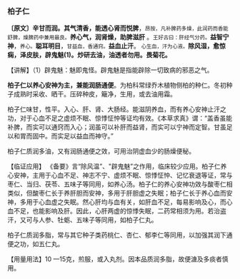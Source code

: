 ### 柏子仁

**〔原文〕辛甘而润。其气清香，能透心肾而悦脾**，<small>昂按，凡补脾药多燥，此润药而香能舒脾，燥脾药中兼用最良。</small>**养心气，润肾燥，助脾滋肝** 。<small>王好古曰：肝经气分药。</small>**益智宁神**，<small>养心。</small>**聪耳明目**，<small>甘益血，香通窍。</small>**益血止汗**。<small> 心生血，汗为心液。</small>**除风湿，愈惊痫，泽皮肤，辟鬼魅(1)。炒研去油，油透者勿用。畏菊花。**

【讲解】（1）辟鬼魅：魅即鬼怪。辟鬼魅是指能辟除一切致病的邪恶之气。

**柏子仁以养心安神为主，兼能润肠通便**。为柏科常绿乔木植物侧柏的种仁。冬初种子成熟时采收、晒干。压碎种皮，簸净，生用，或去油用霜。

柏子仁味甘，性平。入心、肝、肾、大肠经。能滋阴养血，而有养心安神止汗之功，对于心血不足之虚烦不眠、惊悸怔忡等证均有效。《本草求真》谓：“盖香虽能补脾，而实可以通窍而入心；润虽可以补肝而益肾，而实可以宁神而定智。甘虽足以和胃而固中。而实足以益血而神守。”

柏子仁质润多油，又有润肠通便之效，可用治阴虚血少的肠燥便秘。

【临证应用】 《备要》言“除风温”、"辟鬼魅”之作用，临床较少应用。柏子仁养心安神，主用于心血不足、神志不宁、虚烦不眠、惊悸怔忡、记忆衰退等证，常与枣仁、当归、茯苓、五味子等同用，如养心汤。柏子仁的养心安神功效与酸枣仁相类似，但酸枣仁长于养肝胆而安神，多用于肝胆虚之失眠；柏子仁长于养心血而安神，多用于心血虚之失眠。然心肝均与血有关，如肝血不足，每易影响及心，而心血不足，也能影响及肝。因此，心肝两虚的惊悸失眠，二药常相须为用。若治盗汗，又可与人参、牡蛎、五味子等同用，如柏子仁丸。

柏子仁质润多脂，常与其它种子类药桃仁、杏仁、郁李仁等同用，以加强其润下通便之功，如五仁丸。

【用量用法】10 —15克，煎服，或入丸剂。因本品质润多脂，故便溏及多痰者慎用。
